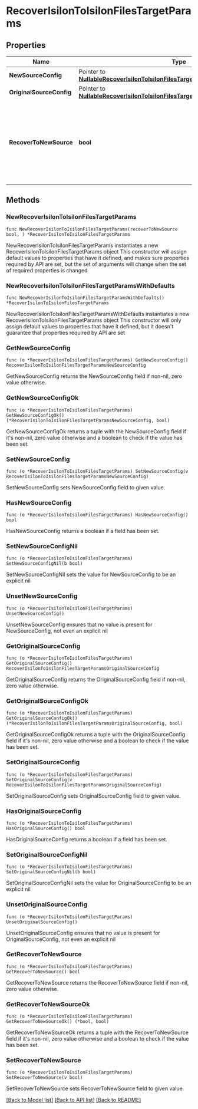 # RecoverIsilonToIsilonFilesTargetParams

## Properties

Name | Type | Description | Notes
------------ | ------------- | ------------- | -------------
**NewSourceConfig** | Pointer to [**NullableRecoverIsilonToIsilonFilesTargetParamsNewSourceConfig**](RecoverIsilonToIsilonFilesTargetParamsNewSourceConfig.md) |  | [optional] 
**OriginalSourceConfig** | Pointer to [**NullableRecoverIsilonToIsilonFilesTargetParamsOriginalSourceConfig**](RecoverIsilonToIsilonFilesTargetParamsOriginalSourceConfig.md) |  | [optional] 
**RecoverToNewSource** | **bool** | Specifies the parameter whether the recovery should be performed to a new or the original Isilon target. | 

## Methods

### NewRecoverIsilonToIsilonFilesTargetParams

`func NewRecoverIsilonToIsilonFilesTargetParams(recoverToNewSource bool, ) *RecoverIsilonToIsilonFilesTargetParams`

NewRecoverIsilonToIsilonFilesTargetParams instantiates a new RecoverIsilonToIsilonFilesTargetParams object
This constructor will assign default values to properties that have it defined,
and makes sure properties required by API are set, but the set of arguments
will change when the set of required properties is changed

### NewRecoverIsilonToIsilonFilesTargetParamsWithDefaults

`func NewRecoverIsilonToIsilonFilesTargetParamsWithDefaults() *RecoverIsilonToIsilonFilesTargetParams`

NewRecoverIsilonToIsilonFilesTargetParamsWithDefaults instantiates a new RecoverIsilonToIsilonFilesTargetParams object
This constructor will only assign default values to properties that have it defined,
but it doesn't guarantee that properties required by API are set

### GetNewSourceConfig

`func (o *RecoverIsilonToIsilonFilesTargetParams) GetNewSourceConfig() RecoverIsilonToIsilonFilesTargetParamsNewSourceConfig`

GetNewSourceConfig returns the NewSourceConfig field if non-nil, zero value otherwise.

### GetNewSourceConfigOk

`func (o *RecoverIsilonToIsilonFilesTargetParams) GetNewSourceConfigOk() (*RecoverIsilonToIsilonFilesTargetParamsNewSourceConfig, bool)`

GetNewSourceConfigOk returns a tuple with the NewSourceConfig field if it's non-nil, zero value otherwise
and a boolean to check if the value has been set.

### SetNewSourceConfig

`func (o *RecoverIsilonToIsilonFilesTargetParams) SetNewSourceConfig(v RecoverIsilonToIsilonFilesTargetParamsNewSourceConfig)`

SetNewSourceConfig sets NewSourceConfig field to given value.

### HasNewSourceConfig

`func (o *RecoverIsilonToIsilonFilesTargetParams) HasNewSourceConfig() bool`

HasNewSourceConfig returns a boolean if a field has been set.

### SetNewSourceConfigNil

`func (o *RecoverIsilonToIsilonFilesTargetParams) SetNewSourceConfigNil(b bool)`

 SetNewSourceConfigNil sets the value for NewSourceConfig to be an explicit nil

### UnsetNewSourceConfig
`func (o *RecoverIsilonToIsilonFilesTargetParams) UnsetNewSourceConfig()`

UnsetNewSourceConfig ensures that no value is present for NewSourceConfig, not even an explicit nil
### GetOriginalSourceConfig

`func (o *RecoverIsilonToIsilonFilesTargetParams) GetOriginalSourceConfig() RecoverIsilonToIsilonFilesTargetParamsOriginalSourceConfig`

GetOriginalSourceConfig returns the OriginalSourceConfig field if non-nil, zero value otherwise.

### GetOriginalSourceConfigOk

`func (o *RecoverIsilonToIsilonFilesTargetParams) GetOriginalSourceConfigOk() (*RecoverIsilonToIsilonFilesTargetParamsOriginalSourceConfig, bool)`

GetOriginalSourceConfigOk returns a tuple with the OriginalSourceConfig field if it's non-nil, zero value otherwise
and a boolean to check if the value has been set.

### SetOriginalSourceConfig

`func (o *RecoverIsilonToIsilonFilesTargetParams) SetOriginalSourceConfig(v RecoverIsilonToIsilonFilesTargetParamsOriginalSourceConfig)`

SetOriginalSourceConfig sets OriginalSourceConfig field to given value.

### HasOriginalSourceConfig

`func (o *RecoverIsilonToIsilonFilesTargetParams) HasOriginalSourceConfig() bool`

HasOriginalSourceConfig returns a boolean if a field has been set.

### SetOriginalSourceConfigNil

`func (o *RecoverIsilonToIsilonFilesTargetParams) SetOriginalSourceConfigNil(b bool)`

 SetOriginalSourceConfigNil sets the value for OriginalSourceConfig to be an explicit nil

### UnsetOriginalSourceConfig
`func (o *RecoverIsilonToIsilonFilesTargetParams) UnsetOriginalSourceConfig()`

UnsetOriginalSourceConfig ensures that no value is present for OriginalSourceConfig, not even an explicit nil
### GetRecoverToNewSource

`func (o *RecoverIsilonToIsilonFilesTargetParams) GetRecoverToNewSource() bool`

GetRecoverToNewSource returns the RecoverToNewSource field if non-nil, zero value otherwise.

### GetRecoverToNewSourceOk

`func (o *RecoverIsilonToIsilonFilesTargetParams) GetRecoverToNewSourceOk() (*bool, bool)`

GetRecoverToNewSourceOk returns a tuple with the RecoverToNewSource field if it's non-nil, zero value otherwise
and a boolean to check if the value has been set.

### SetRecoverToNewSource

`func (o *RecoverIsilonToIsilonFilesTargetParams) SetRecoverToNewSource(v bool)`

SetRecoverToNewSource sets RecoverToNewSource field to given value.



[[Back to Model list]](../README.md#documentation-for-models) [[Back to API list]](../README.md#documentation-for-api-endpoints) [[Back to README]](../README.md)


